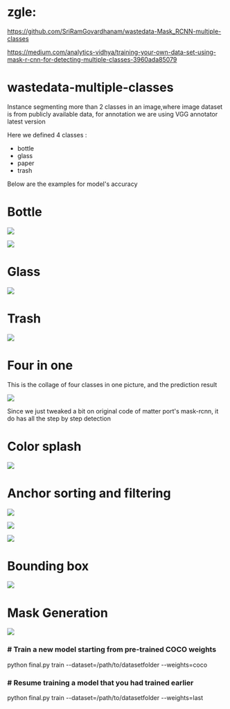 # zgle:
https://github.com/SriRamGovardhanam/wastedata-Mask_RCNN-multiple-classes

https://medium.com/analytics-vidhya/training-your-own-data-set-using-mask-r-cnn-for-detecting-multiple-classes-3960ada85079

# wastedata-multiple-classes
Instance segmenting more than 2 classes in an image,where image dataset is from publicly available data, for annotation we are using VGG annotator latest version

  Here we defined 4 classes :<ul>
  <li>bottle</li>
  <li>glass</li>
  <li>paper</li>
  <li>trash</li>
</ul>
  
  
Below are the examples for model's accuracy
<h1>Bottle</h1>

![](jarpred/bottleres.jpg )


![](jarpred/bottleres2.jpg )


<h1>Glass</h1>

![](jarpred/jarres.jpg )


<h1>Trash</h1>

![](jarpred/trashres.jpg )


<h1>Four in one</h1>
This is the collage of four classes in one picture, and the prediction result

![](jarpred/collageres.jpg )



Since we just tweaked a bit on original code of matter port's mask-rcnn, it do has all the step by step detection


<h1>Color splash</h1>

![](jarpred/jar-splash.png )


<h1>Anchor sorting and filtering</h1>

![](jarpred/jar-anc-ref.png )

![](jarpred/jar-anchors.png )

![](jarpred/jar-ref3.png )


<h1>Bounding box</h1>

![](jarpred/jarbox.png )


<h1>Mask Generation</h1>

![](jarpred/jar-mask.png )



<h3># Train a new model starting from pre-trained COCO weights</h3>
        python final.py train --dataset=/path/to/datasetfolder --weights=coco

<h3># Resume training a model that you had trained earlier</h3>
        python final.py train --dataset=/path/to/datasetfolder --weights=last


